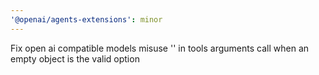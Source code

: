 ```yaml
---
'@openai/agents-extensions': minor
---
```


Fix open ai compatible models misuse '' in tools arguments call when an empty object is the valid option
